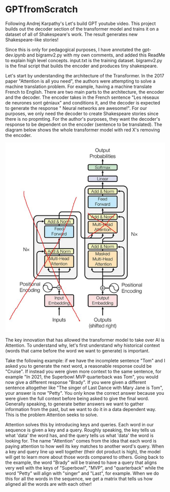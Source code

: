 # GPTfromScratch
Following Andrej Karpathy's Let's build GPT youtube video. This project builds out the decoder section of the transformer model and trains it
on a dataset of all of Shakespeare's work. The result generates new Shakespeare-like stories!

Since this is only for pedagogical purposes, I have annotated the gpt-dev.ipynb and bigramv2.py with my own comments, and added this ReadMe to explain high level concepts. input.txt is the training dataset. bigramv2.py is the final script that builds the encoder and produces tiny shakespeare.

Let's start by understanding the architecture of the Transformer. In the 2017 paper "Attention is all you need", the authors were attempting to solve a machine translation problem. For example, having a machine translate French to English. There are two main parts to the architecture, the encoder and the decoder. The encoder takes in the French sentence "Les réseaux de neurones sont géniaux" and conditions it, and the decoder is expected to generate the response "<START> Neural networks are awesome!<END>". For our purposes, we only need the decoder to create Shakespeare stories since there is no propmting. For the author's purposes, they want the decoder's response to be dependent on the encoder (sentence to be translated). The diagram below shows the whole transformer model with red X's removing the encoder.
 

![alt text](<transformer only decoder.JPG>)

The key innovation that has allowed the transformer model to take over AI is Attention. To understand why, let's first understand why historical context (words that came before the word we want to generate) is important. 

Take the following example: if we have the incomplete sentence "Tom" and I asked you to generate the next word, a reasonable response could be "Cruise". If instead you were given more context to the same sentence, for example "In 2021, the Superbowl MVP quarterback was Tom", you would now give a different response "Brady". If you were given a different sentence altogether like "The singer of Last Dance with Mary Jane is Tom", your answer is now "Petty". You only know the correct answer because you were given the full context before being asked to give the final word. Generally speaking, to generate better answers we want to gather information from the past, but we want to do it in a data dependent way. This is the problem Attention seeks to solve.

Attention solves this by introducing keys and queries. Each word in our sequence is given a key and a query. Roughly speaking, the key tells us what 'data' the word has, and the query tells us what 'data' the word is looking for. The name "Attention" comes from the idea that each word is paying attention to how well its key matches to another word's query. When a key and query line up well together (their dot product is high), the model will get to learn more about those words compared to others. Going back to the example, the word "Brady" will be trained to have a query that aligns very well with the keys of "Superbowl", "MVP", and "quarterback" while the word "Petty" will align with "singer" and "Last", for example. When we do this for all the words in the sequence, we get a matrix that tells us how aligned all the words are with each other! 



